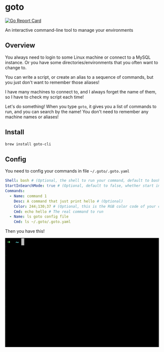 # goto

[![Go Report Card](https://goreportcard.com/badge/github.com/LucienZhang/goto)](https://goreportcard.com/report/github.com/LucienZhang/goto)

An interactive command-line tool to manage your environments

## Overview

You always need to login to some Linux machine or connect to a MySQL instance. Or you have some directories/environments that you often want to change to.

You can write a script, or create an alias to a sequence of commands, but you just don't want to remember those aliases!

I have many machines to connect to, and I always forget the name of them, so I have to check my script each time!

Let's do something! When you type `goto`, it gives you a list of commands to run, and you can search by the name! You don't need to remember any machine names or aliases!

## Install

```sh
brew install goto-cli
```

## Config

You need to config your commands in file `~/.goto/.goto.yaml`

```yaml
Shell: bash # (Optional, the shell to run your command, default to bash)
StartInSearchMode: true # (Optional, default to false, whether start in search mode. press slash (/) to toggle between search mode and normal mode)
Commands:
  - Name: command 1
    Desc: A command that just print hello # (Optional)
    Color: 244;130;37 # (Optional, this is the RGB color code of your command name. It has to be in form of <r>;<g>;<b>)
    Cmd: echo hello # The real command to run
  - Name: ls goto config file
    Cmd: ls ~/.goto/.goto.yaml
```

Then you have this!

![Demo](./docs/demo.gif)
